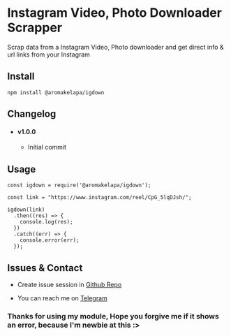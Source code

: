 # Instagram Video, Photo Downloader Scrapper
Scrap data from a Instagram Video, Photo downloader and get direct info & url links from your Instagram

## Install
```
npm install @aromakelapa/igdown
```

## Changelog
- #### v1.0.0
  - Initial commit

## Usage
```
const igdown = require('@aromakelapa/igdown');

const link = "https://www.instagram.com/reel/CpG_5lqDJsh/";

igdown(link)
  .then((res) => {
    console.log(res);
  })
  .catch((err) => {
    console.error(err);
  });
```

## Issues & Contact
- Create issue session in [Github Repo](https://github.com/Aromakelapa/igdown/issues)

- You can reach me on [Telegram](https://t.me/Aromakelapa)

### Thanks for using my module, Hope you forgive me if it shows an error, because I'm newbie at this :>
